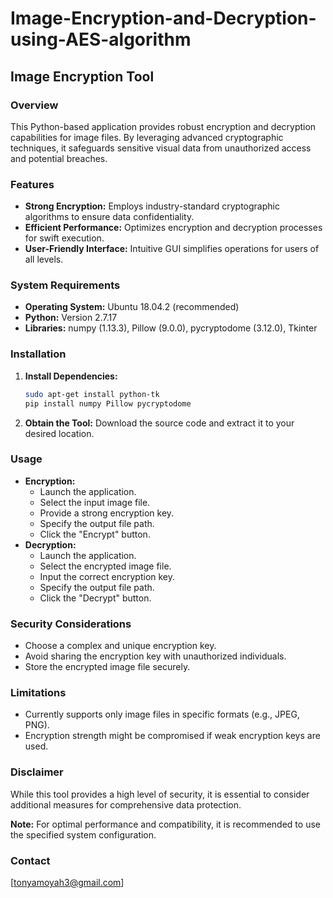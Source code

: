 # Image-Encryption-and-Decryption-using-AES-algorithm
## Image Encryption Tool

### Overview
This Python-based application provides robust encryption and decryption capabilities for image files. By leveraging advanced cryptographic techniques, it safeguards sensitive visual data from unauthorized access and potential breaches.

### Features
* **Strong Encryption:** Employs industry-standard cryptographic algorithms to ensure data confidentiality.
* **Efficient Performance:** Optimizes encryption and decryption processes for swift execution.
* **User-Friendly Interface:** Intuitive GUI simplifies operations for users of all levels.

### System Requirements
* **Operating System:** Ubuntu 18.04.2 (recommended)
* **Python:** Version 2.7.17
* **Libraries:** numpy (1.13.3), Pillow (9.0.0), pycryptodome (3.12.0), Tkinter

### Installation
1. **Install Dependencies:**
   ```bash
   sudo apt-get install python-tk
   pip install numpy Pillow pycryptodome
   ```
2. **Obtain the Tool:** Download the source code and extract it to your desired location.

### Usage
* **Encryption:**
  * Launch the application.
  * Select the input image file.
  * Provide a strong encryption key.
  * Specify the output file path.
  * Click the "Encrypt" button.
* **Decryption:**
  * Launch the application.
  * Select the encrypted image file.
  * Input the correct encryption key.
  * Specify the output file path.
  * Click the "Decrypt" button.

### Security Considerations
* Choose a complex and unique encryption key.
* Avoid sharing the encryption key with unauthorized individuals.
* Store the encrypted image file securely.

### Limitations
* Currently supports only image files in specific formats (e.g., JPEG, PNG).
* Encryption strength might be compromised if weak encryption keys are used.

### Disclaimer
While this tool provides a high level of security, it is essential to consider additional measures for comprehensive data protection.
 
**Note:** For optimal performance and compatibility, it is recommended to use the specified system configuration.
 
### Contact
[tonyamoyah3@gmail.com]



